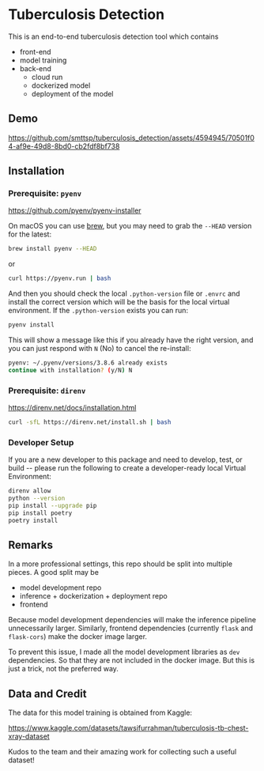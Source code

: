 # Tuberculosis Detection

This is an end-to-end tuberculosis detection tool which
contains 

- front-end
- model training
- back-end
  - cloud run
  - dockerized model
  - deployment of the model

## Demo

https://github.com/smttsp/tuberculosis_detection/assets/4594945/70501f04-af9e-49d8-8bd0-cb2fdf8bf738


## Installation

### Prerequisite: `pyenv`

https://github.com/pyenv/pyenv-installer

On macOS you can use [brew](https://brew.sh), but you may need to grab the `--HEAD` version for the latest:

```bash
brew install pyenv --HEAD
```

or

```bash
curl https://pyenv.run | bash
```

And then you should check the local `.python-version` file or `.envrc` and install the correct version which will be the basis for the local virtual environment. If the `.python-version` exists you can run:

```bash
pyenv install
```

This will show a message like this if you already have the right version, and you can just respond with `N` (No) to cancel the re-install:

```bash
pyenv: ~/.pyenv/versions/3.8.6 already exists
continue with installation? (y/N) N
```

### Prerequisite: `direnv`

https://direnv.net/docs/installation.html

```bash
curl -sfL https://direnv.net/install.sh | bash
```

### Developer Setup

If you are a new developer to this package and need to develop, test, or build -- please run the following to create a developer-ready local Virtual Environment:

```bash
direnv allow
python --version
pip install --upgrade pip
pip install poetry
poetry install
```

## Remarks

In a more professional settings, this repo should be split into multiple pieces. A good split may be

- model development repo
- inference + dockerization + deployment repo
- frontend

Because model development dependencies will make the inference pipeline unnecessarily larger. 
Similarly, frontend dependencies (currently `flask` and `flask-cors`) make the docker image larger.

To prevent this issue, I made all the model development libraries as `dev` dependencies. So that
they are not included in the docker image. But this is just a trick, not the preferred way.


## Data and Credit

The data for this model training is obtained from Kaggle:

https://www.kaggle.com/datasets/tawsifurrahman/tuberculosis-tb-chest-xray-dataset

Kudos to the team and their amazing work for collecting such a useful dataset!
